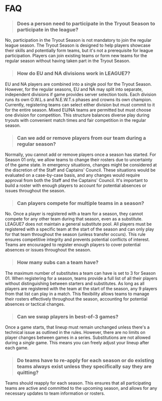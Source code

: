 # FAQ

> ### Does a person need to participate in the Tryout Season to participate in the league?
No, participation in the Tryout Season is not mandatory to join the regular league season. The Tryout Season is designed to help players showcase their skills and potentially form teams, but it's not a prerequisite for league participation. Players can join existing teams or form new teams for the regular season without having taken part in the Tryout Season.

> ### How do EU and NA divisions work in LEAGUE7?
EU and NA players are combined into a single pool for the Tryout Season. However, for the regular seasons, EU and NA may split into separate, independent divisions if game provides server selection tools. Each division runs its own O.W.L.s and N.E.W.T.s phases and crowns its own champion. Currently, registering teams can select either division but must commit to it for the entire season. Mixed EU/NA teams are permitted but must choose one division for competition. This structure balances diverse play during tryouts with convenient match times and fair competition in the regular season.

> ### Can we add or remove players from our team during a regular season?
Normally, you cannot add or remove players once a season has started. For Season 01 only, we allow teams to change their rosters due to uncertainty of the game state. In emergency situations, changes might be considered at the discretion of the Staff and Captains' Council. These situations would be evaluated on a case-by-case basis, and any changes would require approval from both the Staff and the Captains' Council. It's important to build a roster with enough players to account for potential absences or issues throughout the season.

> ### Can players compete for multiple teams in a season?
No. Once a player is registered with a team for a season, they cannot compete for any other team during that season, even as a substitute. LEAGUE7 does not maintain a general substitute pool. All players must be registered with a specific team at the start of the season and can only play for that team throughout the season (unless transfer occurs). This rule ensures competitive integrity and prevents potential conflicts of interest. Teams are encouraged to register enough players to cover potential absences or issues throughout the season.

> ### How many subs can a team have?
The maximum number of substitutes a team can have is set to 3 for Season 01. When registering for a season, teams provide a full list of all their players without distinguishing between starters and substitutes. As long as all players are registered with the team at the start of the season, any 9 players from that list can play in a match. This flexibility allows teams to manage their rosters effectively throughout the season, accounting for potential absences or tactical changes. 

> ### Can we swap players in best-of-3 games?
Once a game starts, that lineup must remain unchanged unless there's a technical issue as outlined in the rules. However, there are no limits on player changes between games in a series. Substitutions are not allowed during a <i>single</i> game. This means you can freely adjust your lineup after each game.

> ### Do teams have to re-apply for each season or do existing teams always exist unless they specifically say they are quitting?
Teams should reapply for each season. This ensures that all participating teams are active and committed to the upcoming season, and allows for any necessary updates to team information or rosters.
